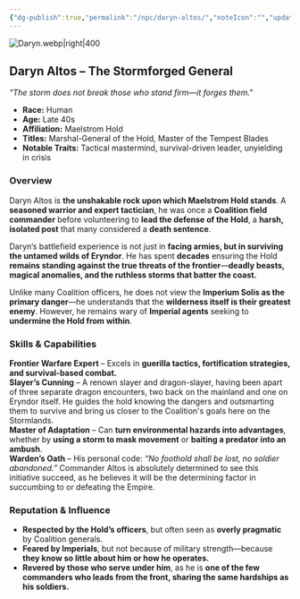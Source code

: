```yaml
---
{"dg-publish":true,"permalink":"/npc/daryn-altos/","noteIcon":"","updated":"2025-02-23T09:33:35.000-08:00"}
---
```


![Daryn.webp|right|400](/img/user/zz.%20Behind%20the%20Scenes/Resources/NPC%20Portrait/Daryn.webp)
## **Daryn Altos – The Stormforged General**

_"The storm does not break those who stand firm—it forges them."_

- **Race:** Human
- **Age:** Late 40s
- **Affiliation:** Maelstrom Hold
- **Titles:** Marshal-General of the Hold, Master of the Tempest Blades
- **Notable Traits:** Tactical mastermind, survival-driven leader, unyielding in crisis

### **Overview**

Daryn Altos is **the unshakable rock upon which Maelstrom Hold stands**. A **seasoned warrior and expert tactician**, he was once a **Coalition field commander** before volunteering to **lead the defense of the Hold**, a **harsh, isolated post** that many considered a **death sentence**.

Daryn’s battlefield experience is not just in **facing armies, but in surviving the untamed wilds of Eryndor**. He has spent **decades** ensuring the Hold **remains standing against the true threats of the frontier**—**deadly beasts, magical anomalies, and the ruthless storms that batter the coast.**

Unlike many Coalition officers, he does not view the **Imperium Solis as the primary danger**—he understands that the **wilderness itself is their greatest enemy**. However, he remains wary of **Imperial agents** seeking to **undermine the Hold from within**.

### **Skills & Capabilities**

**Frontier Warfare Expert** – Excels in **guerilla tactics, fortification strategies, and survival-based combat.**  
**Slayer’s Cunning** – A renown slayer and dragon-slayer, having been apart of three separate dragon encounters, two back on the mainland and one on Eryndor itself. He guides the hold knowing the dangers and outsmarting them to survive and bring us closer to the Coalition's goals here on the Stormlands.  
**Master of Adaptation** – Can **turn environmental hazards into advantages**, whether by **using a storm to mask movement** or **baiting a predator into an ambush**.  
**Warden’s Oath** – His personal code: _“No foothold shall be lost, no soldier abandoned.”_ Commander Altos is absolutely determined to see this initiative succeed, as he believes it will be the determining factor in succumbing to or defeating the Empire. 

### **Reputation & Influence**

- **Respected by the Hold’s officers**, but often seen as **overly pragmatic** by Coalition generals.
- **Feared by Imperials**, but not because of military strength—because **they know so little about him or how he operates.**
- **Revered by those who serve under him**, as he is **one of the few commanders who leads from the front, sharing the same hardships as his soldiers.**